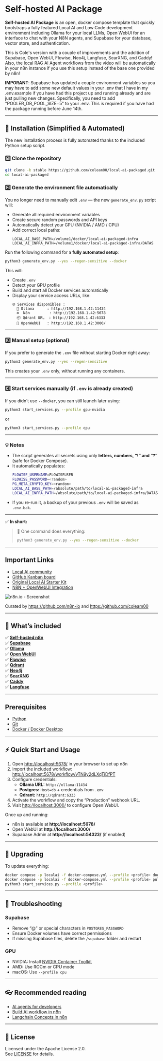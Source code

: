 # Self-hosted AI Package

**Self-hosted AI Package** is an open, docker compose template that
quickly bootstraps a fully featured Local AI and Low Code development
environment including Ollama for your local LLMs, Open WebUI for an interface to chat with your N8N agents, and Supabase for your database, vector store, and authentication. 

This is Cole's version with a couple of improvements and the addition of Supabase, Open WebUI, Flowise, Neo4j, Langfuse, SearXNG, and Caddy!
Also, the local RAG AI Agent workflows from the video will be automatically in your 
n8n instance if you use this setup instead of the base one provided by n8n!

**IMPORANT**: Supabase has updated a couple environment variables so you may have to add some new default values in your .env that I have in my .env.example if you have had this project up and running already and are just pulling new changes. Specifically, you need to add "POOLER_DB_POOL_SIZE=5" to your .env. This is required if you have had the package running before June 14th.

---

## 🧩 Installation (Simplified & Automated)

The new installation process is fully automated thanks to the included Python setup script.

### 1️⃣ Clone the repository
```bash
git clone -b stable https://github.com/coleam00/local-ai-packaged.git
cd local-ai-packaged
```

### 2️⃣ Generate the environment file automatically

You no longer need to manually edit `.env` — the new `generate_env.py` script will:

- Generate all required environment variables  
- Create secure random passwords and API keys  
- Automatically detect your GPU (NVIDIA / AMD / CPU)  
- Add correct local paths:  
  ```
  LOCAL_AI_BASE_PATH=/volume1/docker/local-ai-packaged-infra
  LOCAL_AI_INFRA_PATH=/volume1/docker/local-ai-packaged-infra/DATAS
  ```

Run the following command for a **fully automated setup**:

```bash
python3 generate_env.py --yes --regen-sensitive --docker
```

This will:
- Create `.env`
- Detect your GPU profile
- Build and start all Docker services automatically
- Display your service access URLs, like:
  ```
  🌐 Services disponibles :
    🧠 Ollama      : http://192.168.1.42:11434
    ⚙️  N8n         : http://192.168.1.42:5678
    📦 Qdrant URL  : http://192.168.1.42:6333
    💬 OpenWebUI   : http://192.168.1.42:3000/
  ```

---

### 3️⃣ Manual setup (optional)
If you prefer to generate the `.env` file without starting Docker right away:
```bash
python3 generate_env.py --yes --regen-sensitive
```

This creates your `.env` only, without running any containers.

---

### 4️⃣ Start services manually (if `.env` is already created)
If you didn’t use `--docker`, you can still launch later using:
```bash
python3 start_services.py --profile gpu-nvidia
```
or
```bash
python3 start_services.py --profile cpu
```

---

### 💡 Notes
- The script generates all secrets using only **letters, numbers, “!” and “?”** (safe for Docker Compose).
- It automatically populates:
  ```bash
  FLOWISE_USERNAME=FLOWISEUSER
  FLOWISE_PASSWORD=<random>
  PG_META_CRYPTO_KEY=<random>
  LOCAL_AI_BASE_PATH=/absolute/path/to/local-ai-packaged-infra
  LOCAL_AI_INFRA_PATH=/absolute/path/to/local-ai-packaged-infra/DATAS
  ```
- If you re-run it, a backup of your previous `.env` will be saved as `.env.bak`.

---

✅ **In short:**
> 💬 One command does everything:
> ```bash
> python3 generate_env.py --yes --regen-sensitive --docker
> ```

---

## Important Links

- [Local AI community](https://thinktank.ottomator.ai/c/local-ai/18)
- [GitHub Kanban board](https://github.com/users/coleam00/projects/2/views/1)
- [Original Local AI Starter Kit](https://github.com/n8n-io/self-hosted-ai-starter-kit)
- [N8N + OpenWebUI Integration](https://openwebui.com/f/coleam/n8n_pipe/)

![n8n.io - Screenshot](https://raw.githubusercontent.com/n8n-io/self-hosted-ai-starter-kit/main/assets/n8n-demo.gif)

Curated by <https://github.com/n8n-io> and <https://github.com/coleam00>

---

## 🧠 What’s included

✅ [**Self-hosted n8n**](https://n8n.io/)  
✅ [**Supabase**](https://supabase.com/)  
✅ [**Ollama**](https://ollama.com/)  
✅ [**Open WebUI**](https://openwebui.com/)  
✅ [**Flowise**](https://flowiseai.com/)  
✅ [**Qdrant**](https://qdrant.tech/)  
✅ [**Neo4j**](https://neo4j.com/)  
✅ [**SearXNG**](https://searxng.org/)  
✅ [**Caddy**](https://caddyserver.com/)  
✅ [**Langfuse**](https://langfuse.com/)

---

## Prerequisites

- [Python](https://www.python.org/downloads/)
- [Git](https://desktop.github.com/)
- [Docker / Docker Desktop](https://www.docker.com/products/docker-desktop/)

---

## ⚡️ Quick Start and Usage

1. Open <http://localhost:5678/> in your browser to set up n8n  
2. Import the included workflow:
   <http://localhost:5678/workflow/vTN9y2dLXqTiDfPT>
3. Configure credentials:
   - **Ollama URL:** `http://ollama:11434`
   - **Postgres:** `Host=db` + credentials from `.env`
   - **Qdrant:** `http://qdrant:6333`
4. Activate the workflow and copy the “Production” webhook URL.
5. Visit <http://localhost:3000/> to configure Open WebUI.

Once up and running:
- n8n is available at **http://localhost:5678/**
- Open WebUI at **http://localhost:3000/**
- Supabase Admin at **http://localhost:54323/** (if enabled)

---

## 🚀 Upgrading

To update everything:
```bash
docker compose -p localai -f docker-compose.yml --profile <profile> down
docker compose -p localai -f docker-compose.yml --profile <profile> pull
python3 start_services.py --profile <profile>
```

---

## 🔧 Troubleshooting

### Supabase
- Remove “@” or special characters in `POSTGRES_PASSWORD`
- Ensure Docker volumes have correct permissions
- If missing Supabase files, delete the `/supabase` folder and restart

### GPU
- NVIDIA: Install [NVIDIA Container Toolkit](https://docs.nvidia.com/datacenter/cloud-native/container-toolkit/latest/install-guide.html)
- AMD: Use ROCm or CPU mode
- macOS: Use `--profile cpu`

---

## 👓 Recommended reading

- [AI agents for developers](https://blog.n8n.io/ai-agents/)
- [Build AI workflow in n8n](https://docs.n8n.io/advanced-ai/intro-tutorial/)
- [Langchain Concepts in n8n](https://docs.n8n.io/advanced-ai/langchain/langchain-n8n/)

---

## 📜 License

Licensed under the Apache License 2.0.  
See [LICENSE](LICENSE) for details.
